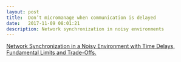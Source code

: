 ```yaml
---
layout: post
title:  Don’t micromanage when communication is delayed
date:   2017-11-09 08:01:21
description: Network synchronization in noisy environments 
---
```



<a href="https://physics.aps.org/synopsis-for/10.1103/PhysRevLett.105.068701" target="blank">Network Synchronization in a Noisy Environment with Time Delays, Fundamental Limits and Trade-Offs.</a>



